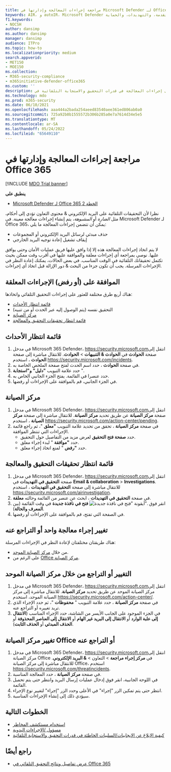 ```yaml
---
title: مراجعة إجراءات المعالجة وإدارتها في Microsoft Defender لـ Office 365
keywords: AIR، و autoIR، Microsoft Defender لنقطة النهاية، وأتمتة، والتحقيق، والاستجابة، والمعالجة، والتهديدات، والمتقدمة، والتهديدات، والحماية
f1.keywords:
- NOCSH
author: dansimp
ms.author: dansimp
manager: dansimp
audience: ITPro
ms.topic: how-to
ms.localizationpriority: medium
search.appverid:
- MET150
- MOE150
ms.collection:
- M365-security-compliance
- m365initiative-defender-office365
ms.custom: ''
description: تعرف على إجراءات المعالجة في قدرات التحقيق والاستجابة التلقائية في Microsoft Defender لـ Office 365 الخطة 2.
ms.technology: mdo
ms.prod: m365-security
ms.date: 06/10/2021
ms.openlocfilehash: aaa444a2bada254aeed83540aee361ed806ab0a0
ms.sourcegitcommit: 725a92b0b1555572b306b285a0e7a7614d34e5e5
ms.translationtype: MT
ms.contentlocale: ar-SA
ms.lasthandoff: 05/24/2022
ms.locfileid: "65649110"
---
```

# <a name="review-and-manage-remediation-actions-in-office-365"></a>مراجعة إجراءات المعالجة وإدارتها في Office 365

[!INCLUDE [MDO Trial banner](../includes/mdo-trial-banner.md)]

**ينطبق على**
- [Microsoft Defender لـ Office 365 الخطة 2](defender-for-office-365.md)

نظرا لأن التحقيقات التلقائية على البريد الإلكتروني & محتوى التعاون تؤدي إلى أحكام، مثل *الضارة* أو *المشبوهة*، يتم إنشاء إجراءات معالجة معينة. في Microsoft Defender لـ Office 365، يمكن أن تتضمن إجراءات المعالجة ما يلي:

- حذف مبدئي لرسائل البريد الإلكتروني أو المجموعات
- إيقاف تشغيل إعادة توجيه البريد الخارجي

لا يتم اتخاذ إجراءات المعالجة هذه إلا إذا وافق عليها فريق عمليات الأمان وحتى يوافق عليها. نوصي بمراجعة أي إجراءات معلقة والموافقة عليها في أقرب وقت ممكن بحيث تكتمل تحقيقاتك التلقائية في الوقت المناسب. في بعض الحالات، يمكنك إعادة النظر في الإجراءات المرسلة.  يجب أن تكون جزءا من البحث & دور الإزالة قبل اتخاذ أي إجراءات.

## <a name="approve-or-reject-pending-actions"></a>الموافقة على (أو رفض) الإجراءات المعلقة

هناك أربع طرق مختلفة للعثور على إجراءات التحقيق التلقائي واتخاذها:

- [قائمة انتظار الأحداث](https://security.microsoft.com/incidents)
- التحقيق نفسه (يتم الوصول إليه عبر الحدث أو من تنبيه)
- [مركز الصيانة](https://security.microsoft.com/action-center/pending)
- [قائمة انتظار تحقيقات التحقيق والمعالجة](https://security.microsoft.com/airinvestigation)

## <a name="incident-queue"></a>قائمة انتظار الأحداث

1. في مدخل Microsoft 365 Defender، <https://security.microsoft.com>انتقل إلى صفحة **الحوادث** في **الحوادث & التنبيهات** \> **الحوادث**. للانتقال مباشرة إلى صفحة **الحوادث** ، استخدم <https://security.microsoft.com/incidents>.
2. في صفحة **الحوادث** ، حدد اسم الحدث لفتح صفحة الملخص الخاصة به.
3. حدد علامة التبويب **"دليل" و"استجابة** ".
4. حدد عنصرا في القائمة. يفتح الجزء الجانبي الخاص به.
5. في الجزء الجانبي، قم بالموافقة على الإجراءات أو رفضها.

## <a name="action-center"></a>مركز الصيانة

1. في مدخل Microsoft 365 Defender، <https://security.microsoft.com>انتقل إلى صفحة **مركز الصيانة** عن طريق تحديد **مركز الصيانة**. للانتقال مباشرة إلى صفحة **مركز الصيانة** ، استخدم <https://security.microsoft.com/action-center/pending>.
2. في صفحة **مركز الصيانة** ، تحقق من تحديد علامة التبويب **"معلق** "، ثم راجع قائمة الإجراءات التي تنتظر الموافقة.
   - حدد **صفحة فتح التحقيق** لعرض مزيد من التفاصيل حول التحقيق.
   - حدد **"موافقة** " لبدء إجراء معلق.
   - حدد **"رفض** " لمنع اتخاذ إجراء معلق.

## <a name="investigation-and-remediation-investigations-queue"></a>قائمة انتظار تحقيقات التحقيق والمعالجة

1. في مدخل Microsoft 365 Defender، <https://security.microsoft.com>انتقل إلى صفحة **التحقيق في التهديدات** في **Email & collaboration** \> **Investigations**. للانتقال مباشرة إلى صفحة **التحقيق في التهديدات** ، استخدم <https://security.microsoft.com/airinvestigation>.
2. في صفحة **التحقيق في التهديدات** ، ابحث عن عنصر من القائمة وحالته **معلقة**.
3. انقر فوق ![أيقونة "فتح في نافذة جديدة".](../../media/m365-cc-sc-open-icon.png) **فتح في نافذة جديدة** في وقت القائمة (بين **المعرف** **والحالة**).
4. في الصفحة التي تفتح، قم بالموافقة على الإجراءات أو رفضها.

## <a name="change-or-undo-one-remediation-action"></a>تغيير إجراء معالجة واحد أو التراجع عنه

هناك طريقتان مختلفتان لإعادة النظر في الإجراءات المرسلة:

- من خلال [مركز الصيانة الموحد](https://security.microsoft.com/action-center).
- على الرغم من [Office مركز الصيانة](https://security.microsoft.com/threatincidents).

## <a name="change-or-undo-through-the-unified-action-center"></a>التغيير أو التراجع من خلال مركز الصيانة الموحد

1. في مدخل Microsoft 365 Defender، <https://security.microsoft.com>انتقل إلى مركز الصيانة الموحد عن طريق تحديد **مركز الصيانة**. للانتقال مباشرة إلى مركز الصيانة الموحد، استخدم <https://security.microsoft.com/action-center/>.
2. في صفحة **مركز الصيانة** ، حدد علامة التبويب " **محفوظات** "، ثم حدد الإجراء الذي تريد تغييره أو التراجع عنه.
3. في الجزء الموجود على الجانب الأيسر من الشاشة، حدد الإجراء المناسب (**الانتقال إلى علبة الوارد** أو **الانتقال إلى البريد غير الهام** أو **الانتقال إلى العناصر المحذوفة** أو **الحذف المبدئي** أو **الحذف الثابت**).

## <a name="change-or-undo-through-the-office-action-center"></a>تغيير مركز الصيانة Office أو التراجع عنه

1. في مدخل Microsoft 365 Defender، <https://security.microsoft.com>انتقل إلى مركز الصيانة Office في **مركز إجراء** **مراجعة** \> التعاون \> **& البريد الإلكتروني**. للانتقال مباشرة إلى مركز الصيانة Office، استخدم <https://security.microsoft.com/threatincidents>.
2. في صفحة **مركز الصيانة** ، حدد المعالجة المناسبة.
3. في اللوحة الجانبية، انقر فوق إدخال عمليات إرسال البريد وانتظر حتى يتم تحميل القائمة.
4. انتظر حتى يتم تمكين الزر "إجراء" في الأعلى وحدد الزر "إجراء" لتغيير نوع الإجراء.
5. سيؤدي ذلك إلى إنشاء الإجراءات المناسبة.

## <a name="next-steps"></a>الخطوات التالية

- [استخدام مستكشف المخاطر](threat-explorer.md)
- [مسؤول /الإجراءات اليدوية](remediate-malicious-email-delivered-office-365.md)
- [كيفية الإبلاغ عن الإيجابيات/السلبيات الخاطئة في قدرات التحقيق والاستجابة التلقائية](air-report-false-positives-negatives.md)

## <a name="see-also"></a>راجع أيضًا

- [عرض تفاصيل ونتائج التحقيق التلقائي في Office 365](air-view-investigation-results.md)
